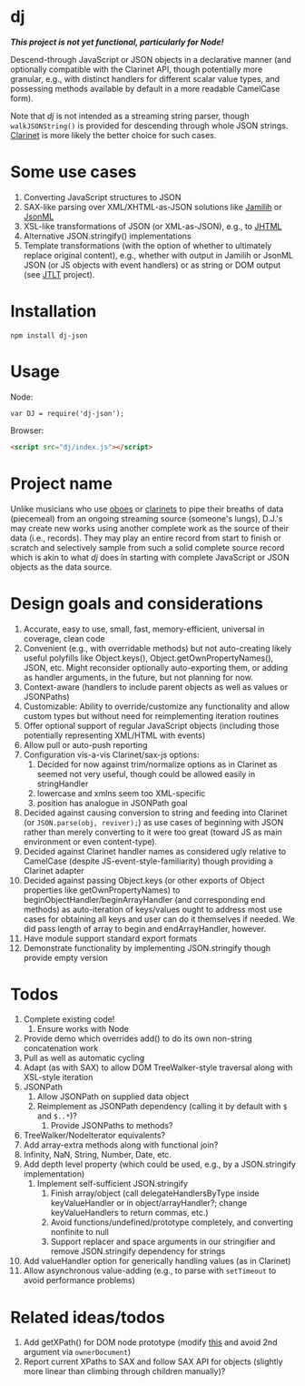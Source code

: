 # dj

***This project is not yet functional, particularly for Node!***

Descend-through JavaScript or JSON objects in a declarative manner (and optionally compatible with the Clarinet API, though potentially more granular, e.g., with distinct handlers for different scalar value types, and possessing methods available by default in a more readable CamelCase form).

Note that *dj* is not intended as a streaming string parser, though `walkJSONString()` is provided for descending through whole JSON strings. [Clarinet](https://github.com/dscape/clarinet) is more likely the better choice for such cases.

# Some use cases

1. Converting JavaScript structures to JSON
1. SAX-like parsing over XML/XHTML-as-JSON solutions like [Jamilih](https://github.com/brettz9/jamilih) or [JsonML](http://www.jsonml.org/)
1. XSL-like transformations of JSON (or XML-as-JSON), e.g., to [JHTML](https://github.com/brettz9/jhtml)
1. Alternative JSON.stringify() implementations
1. Template transformations (with the option of whether to ultimately replace original content), e.g., whether with output in Jamilih or JsonML JSON (or JS objects with event handlers) or as string or DOM output (see [JTLT](https://github.com/brettz9/jtlt/) project).

# Installation

```
npm install dj-json
```

# Usage

Node:

```
var DJ = require('dj-json');
```

Browser:

```html
<script src="dj/index.js"></script>
```

# Project name

Unlike musicians who use [oboes](http://oboejs.com/) or [clarinets](https://github.com/dscape/clarinet/) to pipe their breaths of data (piecemeal) from an ongoing streaming source (someone's lungs), D.J.'s may create new works using another complete work as the source of their data (i.e., records). They may play an entire record from start to finish or scratch and selectively sample from such a solid complete source record which is akin to what *dj* does in starting with complete JavaScript or JSON objects as the data source.

# Design goals and considerations

1. Accurate, easy to use, small, fast, memory-efficient, universal in coverage, clean code
1. Convenient (e.g., with overridable methods) but not auto-creating likely useful polyfills like
    Object.keys(), Object.getOwnPropertyNames(), JSON, etc. Might reconsider
    optionally auto-exporting them, or adding as handler arguments, in the future, but not planning for now.
1. Context-aware (handlers to include parent objects as well as values or JSONPaths)
1. Customizable: Ability to override/customize any functionality and allow custom types but without need for reimplementing iteration routines
1. Offer optional support of regular JavaScript objects (including those potentially representing XML/HTML with events)
1. Allow pull or auto-push reporting
1. Configuration vis-a-vis Clarinet/sax-js options:
    1. Decided for now against trim/normalize options as in Clarinet as seemed not very useful, though could be
        allowed easily in stringHandler
    1. lowercase and xmlns seem too XML-specific
    1. position has analogue in JSONPath goal
1. Decided against causing conversion to string and feeding into Clarinet (or `JSON.parse(obj, reviver);`) as use cases
    of beginning with JSON rather than merely converting to it were too great (toward JS as main environment or even content-type).
1. Decided against Clarinet handler names as considered ugly relative to CamelCase (despite JS-event-style-familiarity) though
providing a Clarinet adapter
1. Decided against passing Object.keys (or other exports of Object properties like getOwnPropertyNames)
    to beginObjectHandler/beginArrayHandler (and corresponding end methods) as auto-iteration of
    keys/values ought to address most use cases for obtaining all keys and user can do it themselves
    if needed. We did pass length of array to begin and endArrayHandler, however.
1. Have module support standard export formats
1. Demonstrate functionality by implementing JSON.stringify though provide empty version

# Todos

1. Complete existing code!
    1. Ensure works with Node
1. Provide demo which overrides add() to do its own non-string concatenation work
1. Pull as well as automatic cycling
1. Adapt (as with SAX) to allow DOM TreeWalker-style traversal along with XSL-style iteration
1. JSONPath
    1. Allow JSONPath on supplied data object
    1. Reimplement as JSONPath dependency (calling it by default with `$` and `$..*`)?
        1. Provide JSONPaths to methods?
1. TreeWalker/NodeIterator equivalents?
1. Add array-extra methods along with functional join?
1. Infinity, NaN, String, Number, Date, etc.
1. Add depth level property (which could be used, e.g., by a JSON.stringify implementation)
    1. Implement self-sufficient JSON.stringify
        1. Finish array/object (call delegateHandlersByType inside keyValueHandler or in object/arrayHandler?;
            change keyValueHandlers to return commas, etc.)
        1. Avoid functions/undefined/prototype completely, and converting nonfinite to null
        1. Support replacer and space arguments in our stringifier and remove JSON.stringify dependency for strings
1. Add valueHandler option for generically handling values (as in Clarinet)
1. Allow asynchronous value-adding (e.g., to parse with `setTimeout` to avoid performance problems)

# Related ideas/todos

1. Add getXPath() for DOM node prototype (modify [this](https://developer.mozilla.org/en-US/docs/Using_XPath#getXPathForElement) and avoid 2nd argument via `ownerDocument`)
1. Report current XPaths to SAX and follow SAX API for objects (slightly more linear than climbing through children manually)?
